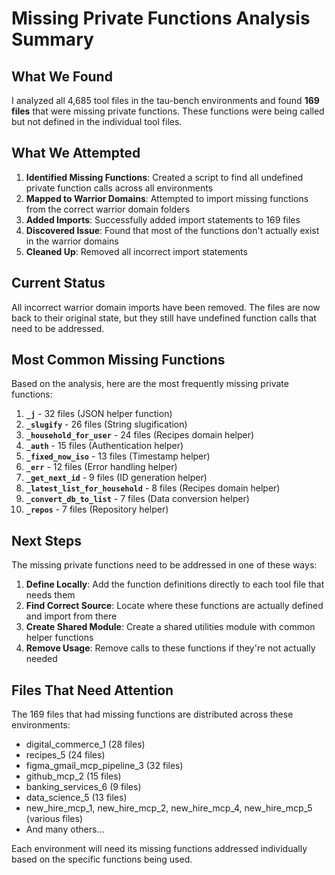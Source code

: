 # Missing Private Functions Analysis Summary

## What We Found

I analyzed all 4,685 tool files in the tau-bench environments and found **169 files** that were missing private functions. These functions were being called but not defined in the individual tool files.

## What We Attempted

1. **Identified Missing Functions**: Created a script to find all undefined private function calls across all environments
2. **Mapped to Warrior Domains**: Attempted to import missing functions from the correct warrior domain folders
3. **Added Imports**: Successfully added import statements to 169 files
4. **Discovered Issue**: Found that most of the functions don't actually exist in the warrior domains
5. **Cleaned Up**: Removed all incorrect import statements

## Current Status

All incorrect warrior domain imports have been removed. The files are now back to their original state, but they still have undefined function calls that need to be addressed.

## Most Common Missing Functions

Based on the analysis, here are the most frequently missing private functions:

1. **`_j`** - 32 files (JSON helper function)
2. **`_slugify`** - 26 files (String slugification)
3. **`_household_for_user`** - 24 files (Recipes domain helper)
4. **`_auth`** - 15 files (Authentication helper)
5. **`_fixed_now_iso`** - 13 files (Timestamp helper)
6. **`_err`** - 12 files (Error handling helper)
7. **`_get_next_id`** - 9 files (ID generation helper)
8. **`_latest_list_for_household`** - 8 files (Recipes domain helper)
9. **`_convert_db_to_list`** - 7 files (Data conversion helper)
10. **`_repos`** - 7 files (Repository helper)

## Next Steps

The missing private functions need to be addressed in one of these ways:

1. **Define Locally**: Add the function definitions directly to each tool file that needs them
2. **Find Correct Source**: Locate where these functions are actually defined and import from there
3. **Create Shared Module**: Create a shared utilities module with common helper functions
4. **Remove Usage**: Remove calls to these functions if they're not actually needed

## Files That Need Attention

The 169 files that had missing functions are distributed across these environments:
- digital_commerce_1 (28 files)
- recipes_5 (24 files) 
- figma_gmail_mcp_pipeline_3 (32 files)
- github_mcp_2 (15 files)
- banking_services_6 (9 files)
- data_science_5 (13 files)
- new_hire_mcp_1, new_hire_mcp_2, new_hire_mcp_4, new_hire_mcp_5 (various files)
- And many others...

Each environment will need its missing functions addressed individually based on the specific functions being used.
